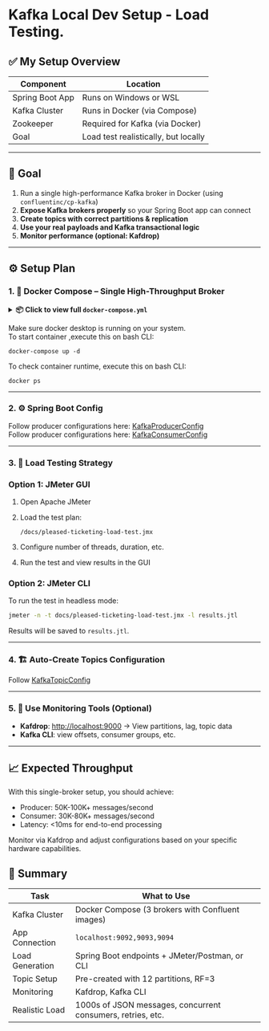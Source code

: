 # Kafka Local Dev Setup - Load Testing.

## ✅ My Setup Overview

| Component       | Location                             |
| --------------- | ------------------------------------ |
| Spring Boot App | Runs on Windows or WSL               |
| Kafka Cluster   | Runs in Docker (via Compose)         |
| Zookeeper       | Required for Kafka (via Docker)      |
| Goal            | Load test realistically, but locally |

---

## 🧱 Goal

1. Run a single high-performance Kafka broker in Docker (using `confluentinc/cp-kafka`)
2. **Expose Kafka brokers properly** so your Spring Boot app can connect
3. **Create topics with correct partitions & replication**
4. **Use your real payloads and Kafka transactional logic**
5. **Monitor performance (optional: Kafdrop)**

---

## ⚙️ Setup Plan

### 1. 🐳 Docker Compose – Single High-Throughput Broker

<details>
<summary><strong>📦 Click to view full <code>docker-compose.yml</code></strong></summary>

```yaml
version: '3.8'

services:
  zookeeper:
    image: confluentinc/cp-zookeeper:7.5.0
    ports:
      - "2181:2181"
    environment:
      ZOOKEEPER_CLIENT_PORT: 2181
      ZOOKEEPER_TICK_TIME: 2000

  kafka:
    image: confluentinc/cp-kafka:7.5.0
    ports:
      - "9092:9092"
      - "29092:29092"
    environment:
      KAFKA_BROKER_ID: 1
      KAFKA_ZOOKEEPER_CONNECT: zookeeper:2181
      
      # Listen on two interfaces
      KAFKA_LISTENERS: PLAINTEXT://0.0.0.0:9092,PLAINTEXT_HOST://0.0.0.0:29092
      KAFKA_ADVERTISED_LISTENERS: PLAINTEXT://kafka:9092,PLAINTEXT_HOST://localhost:29092
      KAFKA_LISTENER_SECURITY_PROTOCOL_MAP: PLAINTEXT:PLAINTEXT,PLAINTEXT_HOST:PLAINTEXT

      # THIS is key to allow internal broker-to-broker communication on correct interface
      KAFKA_INTER_BROKER_LISTENER_NAME: PLAINTEXT_HOST

      # Single broker settings
      KAFKA_OFFSETS_TOPIC_REPLICATION_FACTOR: 1
      KAFKA_TRANSACTION_STATE_LOG_REPLICATION_FACTOR: 1
      KAFKA_TRANSACTION_STATE_LOG_MIN_ISR: 1
      KAFKA_DEFAULT_REPLICATION_FACTOR: 1
      KAFKA_MIN_INSYNC_REPLICAS: 1

      # High throughput optimizations
      KAFKA_NUM_NETWORK_THREADS: 8
      KAFKA_NUM_IO_THREADS: 16
      KAFKA_SOCKET_SEND_BUFFER_BYTES: 102400
      KAFKA_SOCKET_RECEIVE_BUFFER_BYTES: 102400
      KAFKA_SOCKET_REQUEST_MAX_BYTES: 104857600

      # Log settings for performance
      KAFKA_LOG_FLUSH_INTERVAL_MESSAGES: 10000
      KAFKA_LOG_FLUSH_INTERVAL_MS: 1000
      KAFKA_LOG_SEGMENT_BYTES: 1073741824
      KAFKA_LOG_RETENTION_HOURS: 24

      # Auto topic creation
      KAFKA_AUTO_CREATE_TOPICS_ENABLE: "true"
      KAFKA_NUM_PARTITIONS: 12

      # JVM heap size for better performance
      KAFKA_HEAP_OPTS: "-Xmx2G -Xms2G"
    volumes:
      - /var/run/docker.sock:/var/run/docker.sock
    depends_on:
      - zookeeper

  kafdrop:
    image: obsidiandynamics/kafdrop
    ports:
      - "9000:9000"
    environment:
      KAFKA_BROKER_CONNECT: kafka:9092
    depends_on:
      - kafka
```
</details>

Make sure docker desktop is running on your system.
<br>To start container ,execute this on bash CLI:
```
docker-compose up -d
```

To check container runtime, execute this on bash CLI:
```
docker ps
```
---

### 2. ⚙️ Spring Boot Config
Follow producer configurations here: [KafkaProducerConfig](/src/main/java/com/pleased/ticket/dispatcher/server/config/KafkaProducerConfig.java)
<br>Follow producer configurations here: [KafkaConsumerConfig](/src/main/java/com/pleased/ticket/dispatcher/server/config/KafkaConsumerConfig.java)

---

### 3. 🧪 Load Testing Strategy

### Option 1: JMeter GUI

1. Open Apache JMeter
2. Load the test plan:

   ```
   /docs/pleased-ticketing-load-test.jmx
   ```
3. Configure number of threads, duration, etc.
4. Run the test and view results in the GUI

### Option 2: JMeter CLI

To run the test in headless mode:

```bash
jmeter -n -t docs/pleased-ticketing-load-test.jmx -l results.jtl
```

Results will be saved to `results.jtl`.

---

### 4. 🏗️ Auto-Create Topics Configuration
Follow [KafkaTopicConfig](/src/main/java/com/pleased/ticket/dispatcher/server/config/KafkaTopicConfig.java)

---

### 5. 🧩 Use Monitoring Tools (Optional)

* **Kafdrop**: [http://localhost:9000](http://localhost:9000) → View partitions, lag, topic data
* **Kafka CLI**: view offsets, consumer groups, etc.

---

## 📈 Expected Throughput
With this single-broker setup, you should achieve:

- Producer: 50K-100K+ messages/second
- Consumer: 30K-80K+ messages/second
- Latency: <10ms for end-to-end processing

Monitor via Kafdrop and adjust configurations based on your specific hardware capabilities.

## 🧠 Summary

| Task            | What to Use                                                 |
| --------------- | ----------------------------------------------------------- |
| Kafka Cluster   | Docker Compose (3 brokers with Confluent images)            |
| App Connection  | `localhost:9092,9093,9094`                                  |
| Load Generation | Spring Boot endpoints + JMeter/Postman, or CLI              |
| Topic Setup     | Pre-created with 12 partitions, RF=3                        |
| Monitoring      | Kafdrop, Kafka CLI                                          |
| Realistic Load  | 1000s of JSON messages, concurrent consumers, retries, etc. |

